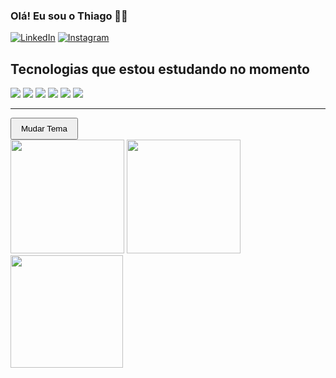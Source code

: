 

### Olá! Eu sou o Thiago 🧑‍💻

[![LinkedIn](https://img.shields.io/badge/LinkedIn-0077B5?style=for-the-badge&logo=linkedin&logoColor=white)](https://www.linkedin.com/in/thiago-alves-tms/)
[![Instagram](https://img.shields.io/badge/Instagram-E4405F?style=for-the-badge&logo=instagram&logoColor=white)](https://www.instagram.com/thigs.ams/)

## Tecnologias que estou estudando no momento
<div>
  <img src="https://img.shields.io/badge/HTML5-E34F26?style=for-the-badge&logo=html5&logoColor=white"> <img src="https://img.shields.io/badge/CSS3-1572B6?style=for-the-badge&logo=css3&logoColor=white"> 
  <img src="https://img.shields.io/badge/React-20232A?style=for-the-badge&logo=react&logoColor=61DAFB">
  <img src = "https://img.shields.io/badge/python-3670A0?style=for-the-badge&logo=python&logoColor=ffdd54">
  <img src = "https://img.shields.io/badge/MySQL-00000F?style=for-the-badge&logo=mysql&logoColor=white">
  <img src = "https://img.shields.io/badge/PHP-777BB4?style=for-the-badge&logo=php&logoColor=white">
</div><hr>

<div id="theme-toggle">
    <button onclick="toggleTheme()">Mudar Tema</button>
</div>

<script>
function toggleTheme() {
    const body = document.body;
    body.classList.toggle('dark-mode');
    // Opcionalmente, salvar a preferência no localStorage
    if (body.classList.contains('dark-mode')) {
        localStorage.setItem('theme', 'dark');
    } else {
        localStorage.setItem('theme', 'light');
    }
}

// Ao carregar a página, verificar a preferência salva
document.addEventListener('DOMContentLoaded', function() {
    const theme = localStorage.getItem('theme');
    if (theme === 'dark') {
        document.body.classList.add('dark-mode');
    }
});
</script>

<style>
body {
    transition: background-color 0.3s ease;
}
.dark-mode {
    background-color: #333;
    color: #f0f0f0;
}
#theme-toggle button {
    /* Estilos do seu botão */
    padding: 8px 15px;
    cursor: pointer;
}
</style>

<div>
 <img height = "182em" src = "https://github-readme-stats.vercel.app/api?username=ThiagoAlvesss&theme=vue-dark&show_icons=true&hide_border=true&count_private=true"> 
 <img height = "182em" src = "https://github-readme-streak-stats.herokuapp.com/?user=ThiagoAlvesss&theme=vue-dark&hide_border=true">         
 <img height = "180em" src = "https://github-readme-stats.vercel.app/api/top-langs/?username=ThiagoAlvesss&theme=vue-dark&show_icons=true&hide_border=true&layout=compact">
</div>
